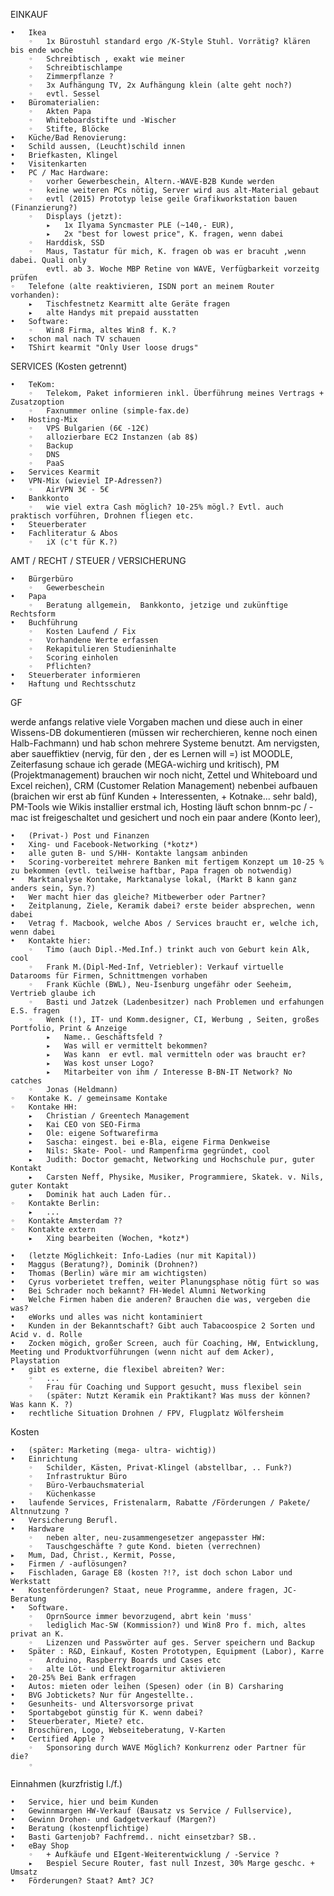 EINKAUF

	•	Ikea
		◦	1x Bürostuhl standard ergo /K-Style Stuhl. Vorrätig? klären bis ende woche
		◦	Schreibtisch , exakt wie meiner
		◦	Schreibtischlampe
		◦	Zimmerpflanze ?
		◦	3x Aufhängung TV, 2x Aufhängung klein (alte geht noch?)
		◦	evtl. Sessel
	•	Büromaterialien:
		◦	Akten Papa
		◦	Whiteboardstifte und -Wischer
		◦	Stifte, Blöcke
	•	Küche/Bad Renovierung:
	•	Schild aussen, (Leucht)schild innen
	•	Briefkasten, Klingel
	•	Visitenkarten
	•	PC / Mac Hardware:
		◦	vorher Gewerbeschein, Altern.-WAVE-B2B Kunde werden
		◦	keine weiteren PCs nötig, Server wird aus alt-Material gebaut
		◦	evtl (2015) Prototyp leise geile Grafikworkstation bauen (Finanzierung?)
		◦	Displays (jetzt):
			▸	1x Ilyama Syncmaster PLE (~140,- EUR), 
			▸	2x "best for lowest price", K. fragen, wenn dabei
		◦	Harddisk, SSD
		◦	Maus, Tastatur für mich, K. fragen ob was er bracuht ,wenn dabei. Quali only
			evtl. ab 3. Woche MBP Retine von WAVE, Verfügbarkeit vorzeitg prüfen
	◦	Telefone (alte reaktivieren, ISDN port an meinem Router vorhanden):
		▸	Tischfestnetz Kearmitt alte Geräte fragen
		▸	alte Handys mit prepaid ausstatten
	•	Software:
		◦	Win8 Firma, altes Win8 f. K.?
	•	schon mal nach TV schauen
	•	TShirt kearmit "Only User loose drugs"


SERVICES (Kosten getrennt)

	•	TeKom:
		◦	Telekom, Paket informieren inkl. Überführung meines Vertrags + Zusatzoption
		◦	Faxnummer online (simple-fax.de)
	•	Hosting-Mix
		◦	VPS Bulgarien (6€ -12€)
		◦	allozierbare EC2 Instanzen (ab 8$)
		◦	Backup
		◦	DNS
		◦	PaaS
	▸	Services Kearmit 
	•	VPN-Mix (wieviel IP-Adressen?)
		◦	AirVPN 3€ - 5€
	•	Bankkonto
		◦	wie viel extra Cash möglich? 10-25% mögl.? Evtl. auch praktisch vorführen, Drohnen fliegen etc.
	•	Steuerberater
	•	Fachliteratur & Abos
		◦	iX (c't für K.?) 










AMT / RECHT / STEUER / VERSICHERUNG

	•	Bürgerbüro
		◦	Gewerbeschein
	•	Papa
		◦	Beratung allgemein,  Bankkonto, jetzige und zukünftige Rechtsform
	•	Buchführung
		◦	Kosten Laufend / Fix
		◦	Vorhandene Werte erfassen
		◦	Rekapitulieren Studieninhalte
		◦	Scoring einholen
		◦	Pflichten?
	•	Steuerberater informieren
	•	Haftung und Rechtsschutz

GF

werde anfangs relative viele Vorgaben machen und diese auch in einer Wissens-DB dokumentieren (müssen wir recherchieren, kenne noch einen Halb-Fachmann) und hab schon mehrere Systeme benutzt. Am nervigsten, aber saueffiktiev (nervig, für den , der es Lernen will =) ist MOODLE, Zeiterfasung schaue ich gerade (MEGA-wichirg und kritisch), PM (Projektmanagement) brauchen wir noch nicht, Zettel und Whiteboard und Excel reichen), CRM (Customer Relation Management) nebenbei aufbauen (braichen wir erst ab fünf Kunden + Interessenten, + Kotnake... sehr bald), PM-Tools wie Wikis installier erstmal ich, Hosting läuft schon bnnm-pc / -mac ist freigeschaltet und gesichert und noch ein paar andere (Konto leer),

	•	(Privat-) Post und Finanzen
	•	Xing- und Facebook-Networking (*kotz*)
	•	alle guten B- und S/HH- Kontakte langsam anbinden
	•	Scoring-vorbereitet mehrere Banken mit fertigem Konzept um 10-25 % zu bekommen (evtl. teilweise haftbar, Papa fragen ob notwendig)
	•	Marktanalyse Kontake, Marktanalyse lokal, (Markt B kann ganz anders sein, Syn.?)
	•	Wer macht hier das gleiche? Mitbewerber oder Partner?
	•	Zeitplanung, Ziele, Keramik dabei? erste beider absprechen, wenn dabei
	•	Vetrag f. Macbook, welche Abos / Services braucht er, welche ich, wenn dabei
	•	Kontakte hier: 
		◦	Timo (auch Dipl.-Med.Inf.) trinkt auch von Geburt kein Alk, cool
		◦	Frank M.(Dipl-Med-Inf, Vetriebler): Verkauf virtuelle Datarooms für Firmen, Schnittmengen vorhaben
		◦	Frank Küchle (BWL), Neu-Isenburg ungefähr oder Seeheim, Vertrieb glaube ich
		◦	Basti und Jatzek (Ladenbesitzer) nach Problemen und erfahungen E.S. fragen
		◦	Wenk (!), IT- und Komm.designer, CI, Werbung , Seiten, großes Portfolio, Print & Anzeige
			▸	Name.. Geschäftsfeld ?
			▸	Was will er vermittelt bekommen? 
			▸	Was kann  er evtl. mal vermitteln oder was braucht er?
			▸	Was kost unser Logo?
			▸	Mitarbeiter von ihm / Interesse B-BN-IT Network? No catches
		◦	Jonas (Heldmann)
	◦	Kontake K. / gemeinsame Kontake
	◦	Kontake HH:
		▸	Christian / Greentech Management
		▸	Kai CEO von SEO-Firma
		▸	Ole: eigene Softwarefirma
		▸	Sascha: eingest. bei e-Bla, eigene Firma Denkweise
		▸	Nils: Skate- Pool- und Rampenfirma gegründet, cool
		▸	Judith: Doctor gemacht, Networking und Hochschule pur, guter Kontakt
		▸	Carsten Neff, Physike, Musiker, Programmiere, Skatek. v. Nils, guter Kontakt
		▸	Dominik hat auch Laden für..
	◦	Kontakte Berlin:
		▸	...
	◦	Kontakte Amsterdam ??
	◦	Kontakte extern
		▸	Xing bearbeiten (Wochen, *kotz*)

	•	(letzte Möglichkeit: Info-Ladies (nur mit Kapital))
	•	Maggus (Beratung?), Dominik (Drohnen?)
	•	Thomas (Berlin) wäre mir am wichtigsten)
	•	Cyrus vorberietet treffen, weiter Planungsphase nötig fürt so was 
	•	Bei Schrader noch bekannt? FH-Wedel Alumni Networking
	•	Welche Firmen haben die anderen? Brauchen die was, vergeben die was?
	•	eWorks und alles was nicht kontaminiert
	•	Kunden in der Bekanntschaft? Gibt auch Tabacoospice 2 Sorten und Acid v. d. Rolle
	•	Zocken mögich, großer Screen, auch für Coaching, HW, Entwicklung, Meeting und Produktvorführungen (wenn nicht auf dem Acker), Playstation
	•	gibt es externe, die flexibel abreiten? Wer:
		◦	...
		◦	Frau für Coaching und Support gesucht, muss flexibel sein
		◦	(später: Nutzt Keramik ein Praktikant? Was muss der können? Was kann K. ?)
	•	rechtliche Situation Drohnen / FPV, Flugplatz Wölfersheim

Kosten

	•	(später: Marketing (mega- ultra- wichtig))
	•	Einrichtung
		◦	Schilder, Kästen, Privat-Klingel (abstellbar, .. Funk?)
		◦	Infrastruktur Büro
		◦	Büro-Verbauchsmaterial
		◦	Küchenkasse
	•	laufende Services, Fristenalarm, Rabatte /Förderungen / Pakete/ Altnnutzung ?
	•	Versicherung Berufl.
	•	Hardware
		◦	neben alter, neu-zusammengesetzer angepasster HW:
		◦	Tauschgeschäfte ? gute Kond. bieten (verrechnen)
	▸	Mum, Dad, Christ., Kermit, Posse, 
	▸	Firmen / -auflösungen? 
	▸	Fischladen, Garage E8 (kosten ?!?, ist doch schon Labor und Werkstatt
	•	Kostenförderungen? Staat, neue Programme, andere fragen, JC-Beratung
	•	Software.
		◦	OprnSource immer bevorzugend, abrt kein 'muss' 
		◦	lediglich Mac-SW (Kommission?) und Win8 Pro f. mich, altes privat an K.
		◦	Lizenzen und Passwörter auf ges. Server speichern und Backup
	•	Später : R&D, Einkauf, Kosten Prototypen, Equipment (Labor), Karre
		◦	Arduino, Raspberry Boards und Cases etc
		◦	alte Löt- und Elektrogarnitur aktivieren
	•	20-25% Bei Bank erfragen
	•	Autos: mieten oder leihen (Spesen) oder (in B) Carsharing
	•	BVG Jobtickets? Nur für Angestellte..
	•	Gesunheits- und Altersvorsorge privat
	•	Sportabgebot günstig für K. wenn dabei?
	•	Steuerberater, Miete? etc.
	•	Broschüren, Logo, Webseiteberatung, V-Karten
	•	Certified Apple ? 
		◦	Sponsoring durch WAVE Möglich? Konkurrenz oder Partner für die?
		◦	

Einnahmen (kurzfristig l./f.)

	•	Service, hier und beim Kunden
	•	Gewinnmargen HW-Verkauf (Bausatz vs Service / Fullservice), 
	•	Gewinn Drohen- und Gadgetverkauf (Margen?)
	•	Beratung (kostenpflichtige)
	•	Basti Gartenjob? Fachfremd.. nicht einsetzbar? SB..
	•	eBay Shop
		◦	+ Aufkäufe und EIgent-Weiterentwicklung / -Service ?
		▸	Bespiel Secure Router, fast null Inzest, 30% Marge geschc. + Umsatz
	•	Förderungen? Staat? Amt? JC?

